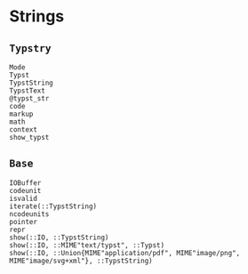 
# Strings

## `Typstry`

```@docs
Mode
Typst
TypstString
TypstText
@typst_str
code
markup
math
context
show_typst
```

## `Base`

```@docs
IOBuffer
codeunit
isvalid
iterate(::TypstString)
ncodeunits
pointer
repr
show(::IO, ::TypstString)
show(::IO, ::MIME"text/typst", ::Typst)
show(::IO, ::Union{MIME"application/pdf", MIME"image/png", MIME"image/svg+xml"}, ::TypstString)
```
